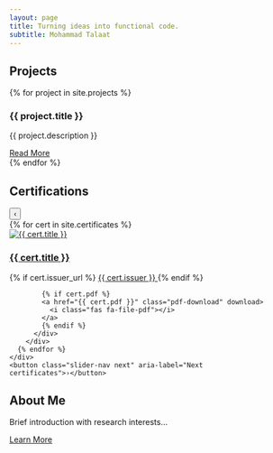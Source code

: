 ```yaml
---
layout: page
title: Turning ideas into functional code.
subtitle: Mohammad Talaat
---
```


<div class="particles-js"></div> <!-- Particles.js background -->

<section class="projects">
  <h2>Projects</h2>
  <div class="projects-grid">
    {% for project in site.projects %}
      <div class="project-card">
        <h3>{{ project.title }}</h3>
        <p>{{ project.description }}</p>
        <a href="{{ project.url }}">Read More</a>
      </div>
    {% endfor %}
  </div>
</section>

<section class="certificates-section">
  <h2 class="section-title">Certifications</h2>
  <div class="certificates-slider">
    <button class="slider-nav prev" aria-label="Previous certificates">‹</button>
    <div class="certificates-container">
      {% for cert in site.certificates %}
        <!-- Update Homepage Certificate Card Structure -->
        <div class="certificate-card">
          <a href="{{ cert.url }}" class="certificate-link">
            <div class="certificate-media">
              <img src="{{ cert.thumbnail }}" alt="{{ cert.title }}" class="certificate-thumbnail">
              <div class="certificate-hover-info">
                <h3 class="certificate-title">{{ cert.title }}</h3>
              </div>
            </div>
          </a> 
          <div class="certificate-footer">
            {% if cert.issuer_url %}
            <a href="{{ cert.issuer_url }}" 
               class="issuer-link" 
               target="_blank" 
               rel="noopener noreferrer"
               onclick="event.stopPropagation()">
              {{ cert.issuer }}
            </a>
            {% endif %}
            
            {% if cert.pdf %}
            <a href="{{ cert.pdf }}" class="pdf-download" download>
              <i class="fas fa-file-pdf"></i>
            </a>
            {% endif %}
          </div>
        </div>
      {% endfor %}
    </div>
    <button class="slider-nav next" aria-label="Next certificates">›</button>
  </div>
</section>

## About Me
Brief introduction with research interests...

[Learn More](/about)
